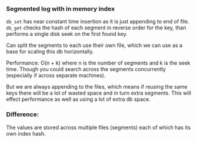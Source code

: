 ### Segmented log with in memory index

`db_set` has near constant time insertion as it is just appending to end of file.
`db_get` checks the hash of each segment in reverse order for the key, than performs a single disk seek on the first found key.

Can split the segments to each use their own file, which we can use as a base for scaling this db horizontally.

Performance: O(n + k) where n is the number of segments and k is the seek time. Though you could search across the segments concurrently (especially if across separate machines).

But we are always appending to the files, which means if reusing the same keys there will be a lot of wasted space and in turn extra segments. This will effect performance as well as using a lot of extra db space.

### Difference:

The values are stored across multiple files (segments) each of which has its own index hash.
